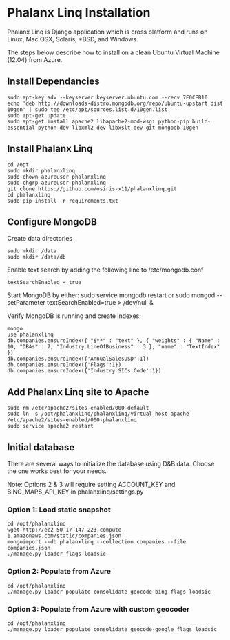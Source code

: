 # Phalanx Linq Installation

Phalanx Linq is Django application which is cross platform and runs on Linux, Mac OSX, Solaris, *BSD, and Windows.

The steps below describe how to install on a clean Ubuntu Virtual Machine (12.04) from Azure.

## Install Dependancies

    sudo apt-key adv --keyserver keyserver.ubuntu.com --recv 7F0CEB10
    echo 'deb http://downloads-distro.mongodb.org/repo/ubuntu-upstart dist 10gen' | sudo tee /etc/apt/sources.list.d/10gen.list
    sudo apt-get update
    sudo apt-get install apache2 libapache2-mod-wsgi python-pip build-essential python-dev libxml2-dev libxslt-dev git mongodb-10gen

## Install Phalanx Linq

    cd /opt
    sudo mkdir phalanxlinq
    sudo chown azureuser phalanxlinq
    sudo chgrp azureuser phalanxlinq
    git clone https://github.com/osiris-x11/phalanxlinq.git
    cd phalanxlinq
    sudo pip install -r requirements.txt

## Configure MongoDB

Create data directories

    sudo mkdir /data
    sudo mkdir /data/db

Enable text search by adding the following line to /etc/mongodb.conf

    textSearchEnabled = true

Start MongoDB by either:
    sudo service mongodb restart
or
    sudo mongod --setParameter textSearchEnabled=true > /dev/null &

Verify MongoDB is running and create indexes:

    mongo
    use phalanxlinq
    db.companies.ensureIndex({ "$**" : "text" }, { "weights" : { "Name" : 10, "DBAs" : 7, "Industry.LineOfBusiness" : 3 }, "name" : "TextIndex" })
    db.companies.ensureIndex({'AnnualSalesUSD':1})
    db.companies.ensureIndex({'Flags':1})
    db.companies.ensureIndex({'Industry.SICs.Code':1})

## Add Phalanx Linq site to Apache

    sudo rm /etc/apache2/sites-enabled/000-default 
    sudo ln -s /opt/phalanxlinq/phalanxlinq/virtual-host-apache /etc/apache2/sites-enabled/000-phalanxlinq
    sudo service apache2 restart

## Initial database

There are several ways to initialize the database using D&B data. Choose the one works best for your needs.

Note: Options 2 & 3 will require setting ACCOUNT_KEY and BING_MAPS_API_KEY in phalanxlinq/settings.py

### Option 1: Load static snapshot

    cd /opt/phalanxlinq
    wget http://ec2-50-17-147-223.compute-1.amazonaws.com/static/companies.json
    mongoimport --db phalanxlinq --collection companies --file companies.json
    ./manage.py loader flags loadsic

### Option 2: Populate from Azure

    cd /opt/phalanxlinq
    ./manage.py loader populate consolidate geocode-bing flags loadsic

### Option 3: Populate from Azure with custom geocoder

    cd /opt/phalanxlinq
    ./manage.py loader populate consolidate geocode-google flags loadsic

